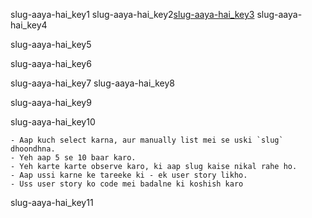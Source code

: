 slug-aaya-hai_key1
slug-aaya-hai_key2[slug-aaya-hai_key3](http://saral.navgurukul.org/api/courses/75/exercise/getBySlug?slug=requests__using-json)
slug-aaya-hai_key4

slug-aaya-hai_key5


slug-aaya-hai_key6


slug-aaya-hai_key7
slug-aaya-hai_key8


slug-aaya-hai_key9


slug-aaya-hai_key10


    - Aap kuch select karna, aur manually list mei se uski `slug` dhoondhna.
    - Yeh aap 5 se 10 baar karo.
    - Yeh karte karte observe karo, ki aap slug kaise nikal rahe ho.
    - Aap ussi karne ke tareeke ki - ek user story likho.
    - Uss user story ko code mei badalne ki koshish karo

slug-aaya-hai_key11
